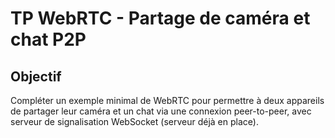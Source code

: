 # TP WebRTC - Partage de caméra et chat P2P

## Objectif
Compléter un exemple minimal de WebRTC pour permettre à deux appareils de partager leur caméra et un chat via une connexion peer-to-peer, avec serveur de signalisation WebSocket (serveur déjà en place).

